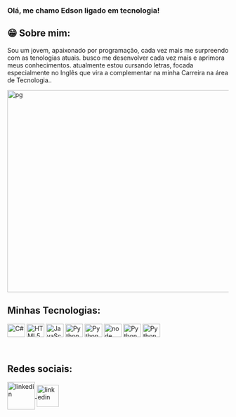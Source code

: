 ### Olá, me chamo Edson ligado em tecnologia!

                 
## 😁 Sobre mim: 

<div>
<p>
  Sou um jovem, apaixonado por programação, cada vez mais me surpreendo com as tenologias atuais.
  busco me desenvolver cada vez mais e aprimora meus conhecimentos. atualmente estou cursando
  letras, focada especialmente no Inglês que vira a complementar na minha Carreira na área de Tecnologia..
</p> 
<img align="center" alt="pg" height="460" width="850"
src="https://media0.giphy.com/media/v1.Y2lkPTc5MGI3NjExZnVzZzI0c3I4MHdtMDk5a3k2YWdmMHY3a2Z2YjhreTE0cWo0eDU5ciZlcD12MV9pbnRlcm5hbF9naWZfYnlfaWQmY3Q9Zw/SWoSkN6DxTszqIKEqv/giphy.webp">
</div>

## Minhas Tecnologias:




<div style="display: inline_block">

  
<img align="center" alt="C#" height="30" width="40"
  src="https://cdn.jsdelivr.net/gh/devicons/devicon@latest/icons/csharp/csharp-original.svg">
<img align="center" alt="HTML5#" height="30" width="40"
  src="https://cdn.jsdelivr.net/gh/devicons/devicon@latest/icons/html5/html5-original-wordmark.svg">
<img align="center" alt="JavaScript#" height="30" width="40"
  src="https://cdn.jsdelivr.net/gh/devicons/devicon@latest/icons/javascript/javascript-original.svg"/>
<img align="center" alt="Python" height="30" width="40"
  src="https://cdn.jsdelivr.net/gh/devicons/devicon@latest/icons/python/python-original.svg"/>
<img align="center" alt="Python" height="30" width="40"
  src="https://cdn.jsdelivr.net/gh/devicons/devicon@latest/icons/amazonwebservices/amazonwebservices-original-wordmark.svg"/>
<img align="center" alt="node" height="30" width="40"
  src="https://icon.icepanel.io/Technology/svg/Node.js.svg"/>
<img align="center" alt="Python" height="30" width="40"
  src="https://i.pinimg.com/originals/29/95/95/29959595fe22edde8408b060d3ac3d82.png"/>
 <img align="center" alt="Python" height="30" width="40"
  src="https://velog.velcdn.com/images/insung_na/post/9ed7f3a4-a3d4-4584-90c1-d278cff5e2e9/image.png"/>
 


  
</div><br>

##  Redes sociais:



<div style="margin-right:30px">
  
 <a href="https://www.linkedin.com/in/edson-santos-6a60b3292/">
 <img align="center" alt="linkedin" height="63" width="63"
 src="https://static.vecteezy.com/system/resources/previews/018/930/480/large_2x/linkedin-logo-linkedin-icon-transparent-free-png.png"/>

 <a href="https://siteperfil-production.up.railway.app/">
 <img align="center" alt="linkedin" height="50" width="50"
 src="https://static.vecteezy.com/system/resources/previews/005/544/753/original/profile-icon-design-free-vector.jpg"/>
   
</div>

